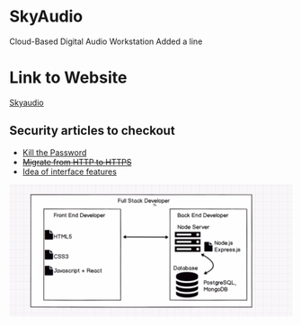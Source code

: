 # SkyAudio
Cloud-Based Digital Audio Workstation
Added a line

# Link to Website
[Skyaudio](https://skyaudio.org/)

## Security articles to checkout 
* [Kill the Password](https://www.wired.com/2012/11/ff-mat-honan-password-hacker/)
* ~~[Migrate from HTTP to HTTPS](https://www.keycdn.com/blog/http-to-https)~~
* [Idea of interface features](https://alemangui.github.io/pizzicato/#quadrafuzz)

![Useful Diagram](https://github.com/Nashluffy/SkyAudio/blob/master/Pictures/Screenshot%20from%202019-07-28%2020-25-13.png)
